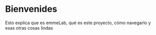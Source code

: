 # Bienvenides

Esto explica que es emmeLab, qué es este proyecto, cómo navegarlo y esas otras cosas lindas
